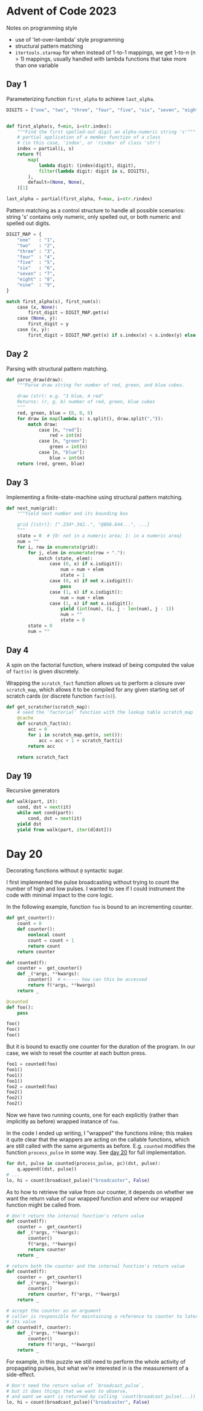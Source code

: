 # Advent of Code 2023

Notes on programming style

- use of 'let-over-lambda' style programming
- structural pattern matching
- `itertools.starmap` for when instead of 1-to-1 mappings, we get 1-to-n (n > 1)
    mappings, usually handled with lambda functions that take more than one
    variable

## Day 1

Parameterizing function `first_alpha` to achieve `last_alpha`.

```python
DIGITS = ["one", "two", "three", "four", "five", "six", "seven", "eight", "nine"]


def first_alpha(s, f=min, i=str.index):
    """Find the first spelled-out digit an alpha-numeric string 's'"""
    # partial application of a member function of a class
    # (in this case, 'index', or 'rindex' of class 'str')
    index = partial(i, s)
    return f(
        map(
            lambda digit: (index(digit), digit),
            filter(lambda digit: digit in s, DIGITS),
        ),
        default=(None, None),
    )[1]

last_alpha = partial(first_alpha, f=max, i=str.rindex)
```

Pattern matching as a control structure to handle all possible scenarios: string
's' contains only numeric, only spelled out, or both numeric and spelled out
digits.

```python
DIGIT_MAP = {
    "one"   : "1",
    "two"   : "2",
    "three" : "3",
    "four"  : "4",
    "five"  : "5",
    "six"   : "6",
    "seven" : "7",
    "eight" : "8",
    "nine"  : "9",
}

match first_alpha(s), first_num(s):
    case (x, None):
        first_digit = DIGIT_MAP.get(x)
    case (None, y):
        first_digit = y
    case (x, y):
        first_digit = DIGIT_MAP.get(x) if s.index(x) < s.index(y) else y

```
## Day 2

Parsing with structural pattern matching.

```python
def parse_draw(draw):
    """Parse draw string for number of red, green, and blue cubes.

    draw (str): e.g. "3 blue, 4 red"
    Returns: (r, g, b) number of red, green, blue cubes
    """
    red, green, blue = (0, 0, 0)
    for draw in map(lambda s: s.split(), draw.split(",")):
        match draw:
            case [n, "red"]:
                red = int(n)
            case [n, "green"]:
                green = int(n)
            case [n, "blue"]:
                blue = int(n)
    return (red, green, blue)

```
## Day 3

Implementing a finite-state-machine using structural pattern matching.

```python
def next_num(grid):
    """Yield next number and its bounding box

    grid [(str)]: [".234*.342..", "@866.644...", ...]
    """
    state = 0  # {0: not in a numeric area; 1: in a numeric area}
    num = ""
    for i, row in enumerate(grid):
        for j, elem in enumerate(row + "."):
            match (state, elem):
                case (0, x) if x.isdigit():
                    num = num + elem
                    state = 1
                case (0, x) if not x.isdigit():
                    pass
                case (1, x) if x.isdigit():
                    num = num + elem
                case (1, x) if not x.isdigit():
                    yield (int(num), (i, j - len(num), j - 1))
                    num = ""
                    state = 0
        state = 0
        num = ""
```
## Day 4

A spin on the factorial function, where instead of being computed the value of
`fact(n)` is given discretely.

Wrapping the `scratch_fact` function allows us to perform a closure over
`scratch_map`, which allows it to be compiled for any given starting set of
scratch cards (or discrete function `fact(n)`).

```python
def get_scratcher(scratch_map):
    # seed the 'factorial' function with the lookup table scratch_map
    @cache
    def scratch_fact(n):
        acc = 0
        for i in scratch_map.get(n, set()):
            acc = acc + 1 + scratch_fact(i)
        return acc

    return scratch_fact
```

## Day 19

Recursive generators
```python
def walk(part, it):
    cond, dst = next(it)
    while not cond(part):
        cond, dst = next(it)
    yield dst
    yield from walk(part, iter(d[dst]))
```

# Day 20

Decorating functions without `@` syntactic sugar.

I first implemented the pulse broadcasting without trying to count the number of
high and low pulses.  I wanted to see if I could instrument the code with
minimal impact to the core logic.

In the following example, function `foo` is bound to an incrementing counter.
```python
def get_counter():
    count = 0
    def counter():
        nonlocal count
        count = count + 1
        return count
    return counter

def counted(f):
    counter =  get_counter()
    def _(*args, **kwargs):
        counter()  # <----- how can this be accessed
        return f(*args, **kwargs)
    return _

@counted
def foo():
    pass

foo()
foo()
foo()
```

But it is bound to exactly one counter for the duration of the program.  In our
case, we wish to reset the counter at each button press.

```python
foo1 = counted(foo)
foo1()
foo1()
foo1()
foo2 = counted(foo)
foo2()
foo2()
foo2()
```

Now we have two running counts, one for each explicitly (rather than implicitly
as before) wrapped instance of `foo`.

In the code I ended up writing, I "wrapped" the functions inline; this makes it
quite clear that the wrappers are acting on the callable functions, which are
still called with the same arguments as before.  E.g. `counted` modifies the
function `process_pulse` in some way.  See [day 20](20/main.py) for full
implementation.

```python
for dst, pulse in counted(process_pulse, pc)(dst, pulse):
    q.append((dst, pulse))
# ...
lo, hi = count(broadcast_pulse)("broadcaster", False)
```

As to how to retrieve the value from our counter, it depends on whether we want
the return value of our wrapped function and where our wrapped function might be
called from.

```python
# don't return the internal function's return value
def counted(f):
    counter =  get_counter()
    def _(*args, **kwargs):
        counter()
        f(*args, **kwargs)
        return counter
    return _

# return both the counter and the internal function's return value
def counted(f):
    counter =  get_counter()
    def _(*args, **kwargs):
        counter()
        return counter, f(*args, **kwargs)
    return _

# accept the counter as an argument
# caller is responsible for maintaining a reference to counter to later retrieve
# its value
def counted(f, counter):
    def _(*args, **kwargs):
        counter()
        return f(*args, **kwargs)
    return _

```

For example, in this puzzle we still need to perform the whole activity of
propagating pulses, but what we're interested in is the measurement of a
side-effect.

```python
# Don't need the return value of `broadcast_pulse`,
# but it does things that we want to observe,
# and want we want is returned by calling `count(broadcast_pulse(...))`.
lo, hi = count(broadcast_pulse)("broadcaster", False)
```

